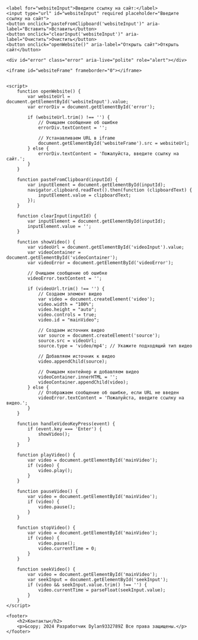 


<head>
    <meta charset="UTF-8">
    <meta http-equiv="X-UA-Compatible" content="IE=edge">
    <meta name="viewport" content="width=device-width, initial-scale=1.0">
    <title>Открытие сайта на текущей странице</title>
    <style>
        body {
            font-family: Arial, sans-serif;
            margin: 20px;
        }
        label {
            display: block;
            margin-bottom: 10px;
        }
        input {
            width: calc(100% - 20px);
            padding: 8px;
            margin-bottom: 10px;
            box-sizing: border-box;
        }
        button {
            display: inline-block;
            padding: 10px;
            background-color: #4CAF50;
            color: white;
            border: none;
            cursor: pointer;
            margin-top: 10px;
            transition: background-color 0.3s ease-in-out, color 0.3s ease-in-out, transform 0.1s ease-in-out;
        }
        button:hover {
            background-color: #45a049;
        }
        button:active {
            transform: translateY(1px);
            box-shadow: none;
        }
        iframe {
            width: 100%;
            height: 500px;
            border: 1px solid #ccc;
            transition: height 0.5s ease-in-out;
        }
        .error {
            color: red;
            margin-top: 10px;
            font-weight: bold;
        }
        p a {
            color: #333;
            text-decoration: none;
            margin-right: 10px;
            padding: 8px 15px;
            border: 2px solid #333;
            border-radius: 5px;
            transition: background-color 0.3s ease-in-out, color 0.3s ease-in-out;
        }
        p a:hover {
            background-color: #333;
            color: #fff;
        }
        h2 {
            font-size: 1.5em;
            margin-bottom: 10px;
            color: #333;
        }
        main {
            border-top: 1px solid #ccc;
            padding-top: 20px;
            margin-top: 20px;
        }
        footer {
            text-align: center;
            padding: 20px;
            background-color: #f4f4f4;
            color: #666;
        }
        footer .error {
            color: red;
            font-weight: bold;
        }
        .controls {
            margin-top: 10px;
        }
    </style>
</head>
<body>

    <label for="websiteInput">Введите ссылку на сайт:</label>
    <input type="url" id="websiteInput" required placeholder="Введите ссылку на сайт">
    <button onclick="pasteFromClipboard('websiteInput')" aria-label="Вставить">Вставить</button>
    <button onclick="clearInput('websiteInput')" aria-label="Очистить">Очистить</button>
    <button onclick="openWebsite()" aria-label="Открыть сайт">Открыть сайт</button>

    <div id="error" class="error" aria-live="polite" role="alert"></div>
    
    <iframe id="websiteFrame" frameborder="0"></iframe>


    <script>
        function openWebsite() {
            var websiteUrl = document.getElementById('websiteInput').value;
            var errorDiv = document.getElementById('error');

            if (websiteUrl.trim() !== '') {
                // Очищаем сообщение об ошибке
                errorDiv.textContent = '';

                // Устанавливаем URL в iframe
                document.getElementById('websiteFrame').src = websiteUrl;
            } else {
                errorDiv.textContent = 'Пожалуйста, введите ссылку на сайт.';
            }
        }

        function pasteFromClipboard(inputId) {
            var inputElement = document.getElementById(inputId);
            navigator.clipboard.readText().then(function (clipboardText) {
                inputElement.value = clipboardText;
            });
        }

        function clearInput(inputId) {
            var inputElement = document.getElementById(inputId);
            inputElement.value = '';
        }

        function showVideo() {
            var videoUrl = document.getElementById('videoInput').value;
            var videoContainer = document.getElementById('videoContainer');
            var videoError = document.getElementById('videoError');

            // Очищаем сообщение об ошибке
            videoError.textContent = '';

            if (videoUrl.trim() !== '') {
                // Создаем элемент видео
                var video = document.createElement('video');
                video.width = "100%";
                video.height = "auto";
                video.controls = true;
                video.id = "mainVideo";

                // Создаем источник видео
                var source = document.createElement('source');
                source.src = videoUrl;
                source.type = 'video/mp4'; // Укажите подходящий тип видео

                // Добавляем источник к видео
                video.appendChild(source);

                // Очищаем контейнер и добавляем видео
                videoContainer.innerHTML = '';
                videoContainer.appendChild(video);
            } else {
                // Отображаем сообщение об ошибке, если URL не введен
                videoError.textContent = 'Пожалуйста, введите ссылку на видео.';
            }
        }

        function handleVideoKeyPress(event) {
            if (event.key === 'Enter') {
                showVideo();
            }
        }

        function playVideo() {
            var video = document.getElementById('mainVideo');
            if (video) {
                video.play();
            }
        }

        function pauseVideo() {
            var video = document.getElementById('mainVideo');
            if (video) {
                video.pause();
            }
        }

        function stopVideo() {
            var video = document.getElementById('mainVideo');
            if (video) {
                video.pause();
                video.currentTime = 0;
            }
        }

        function seekVideo() {
            var video = document.getElementById('mainVideo');
            var seekInput = document.getElementById('seekInput');
            if (video && seekInput.value.trim() !== '') {
                video.currentTime = parseFloat(seekInput.value);
            }
        }
    </script>

    <footer>
        <h2>Контакты</h2>
        <p>&copy; 2024 Разработчик Dylan9332789Z Все права защищены.</p>
    </footer>

</body>
</html>

